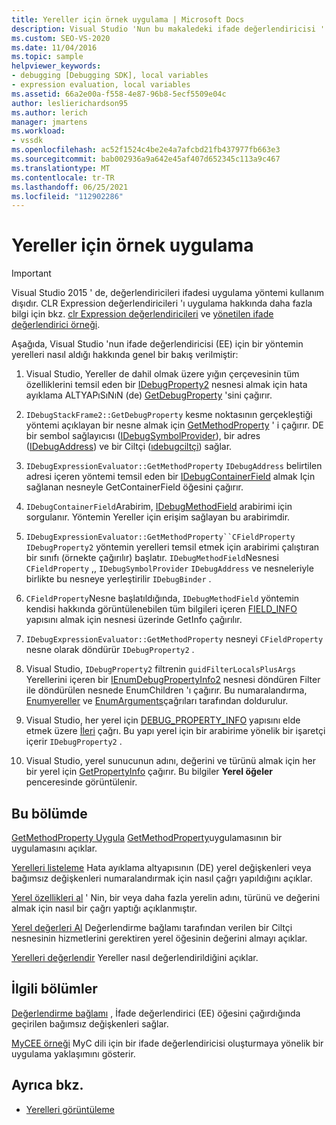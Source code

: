 ```yaml
---
title: Yereller için örnek uygulama | Microsoft Docs
description: Visual Studio 'Nun bu makaledeki ifade değerlendiricisi ' nden bir yönteme ait yerelleri nasıl aldığından öğrenin.
ms.custom: SEO-VS-2020
ms.date: 11/04/2016
ms.topic: sample
helpviewer_keywords:
- debugging [Debugging SDK], local variables
- expression evaluation, local variables
ms.assetid: 66a2e00a-f558-4e87-96b8-5ecf5509e04c
author: leslierichardson95
ms.author: lerich
manager: jmartens
ms.workload:
- vssdk
ms.openlocfilehash: ac52f1524c4be2e4a7afcbd21fb437977fb663e3
ms.sourcegitcommit: bab002936a9a642e45af407d652345c113a9c467
ms.translationtype: MT
ms.contentlocale: tr-TR
ms.lasthandoff: 06/25/2021
ms.locfileid: "112902286"
---
```

# <a name="sample-implementation-of-locals"></a>Yereller için örnek uygulama
> [!IMPORTANT]
> Visual Studio 2015 ' de, değerlendiricileri ifadesi uygulama yöntemi kullanım dışıdır. CLR Expression değerlendiricileri 'ı uygulama hakkında daha fazla bilgi için bkz. [clr Expression değerlendiricileri](https://github.com/Microsoft/ConcordExtensibilitySamples/wiki/CLR-Expression-Evaluators) ve [yönetilen ifade değerlendirici örneği](https://github.com/Microsoft/ConcordExtensibilitySamples/wiki/Managed-Expression-Evaluator-Sample).

 Aşağıda, Visual Studio 'nun ifade değerlendiricisi (EE) için bir yöntemin yerelleri nasıl aldığı hakkında genel bir bakış verilmiştir:

1. Visual Studio, Yereller de dahil olmak üzere yığın çerçevesinin tüm özelliklerini temsil eden bir [IDebugProperty2](../../extensibility/debugger/reference/idebugproperty2.md) nesnesi almak için hata ayıklama ALTYAPıSıNıN (de) [GetDebugProperty](../../extensibility/debugger/reference/idebugstackframe2-getdebugproperty.md) 'sini çağırır.

2. `IDebugStackFrame2::GetDebugProperty` kesme noktasının gerçekleştiği yöntemi açıklayan bir nesne almak için [GetMethodProperty](../../extensibility/debugger/reference/idebugexpressionevaluator-getmethodproperty.md) ' i çağırır. DE bir sembol sağlayıcısı ([IDebugSymbolProvider](../../extensibility/debugger/reference/idebugsymbolprovider.md)), bir adres ([IDebugAddress](../../extensibility/debugger/reference/idebugaddress.md)) ve bir Ciltçi ([ıdebugciltçi](../../extensibility/debugger/reference/idebugbinder.md)) sağlar.

3. `IDebugExpressionEvaluator::GetMethodProperty`[](../../extensibility/debugger/reference/idebugsymbolprovider-getcontainerfield.md) `IDebugAddress` belirtilen adresi içeren yöntemi temsil eden bir [IDebugContainerField](../../extensibility/debugger/reference/idebugcontainerfield.md) almak Için sağlanan nesneyle GetContainerField öğesini çağırır.

4. `IDebugContainerField`Arabirim, [IDebugMethodField](../../extensibility/debugger/reference/idebugmethodfield.md) arabirimi için sorgulanır. Yöntemin Yereller için erişim sağlayan bu arabirimdir.

5. `IDebugExpressionEvaluator::GetMethodProperty``CFieldProperty` `IDebugProperty2` yöntemin yerelleri temsil etmek için arabirimi çalıştıran bir sınıfı (örnekte çağırılır) başlatır. `IDebugMethodField`Nesnesi `CFieldProperty` ,, `IDebugSymbolProvider` `IDebugAddress` ve nesneleriyle birlikte bu nesneye yerleştirilir `IDebugBinder` .

6. `CFieldProperty`Nesne başlatıldığında, [](../../extensibility/debugger/reference/idebugfield-getinfo.md) `IDebugMethodField` yöntemin kendisi hakkında görüntülenebilen tüm bilgileri içeren [FIELD_INFO](../../extensibility/debugger/reference/field-info.md) yapısını almak için nesnesi üzerinde GetInfo çağırılır.

7. `IDebugExpressionEvaluator::GetMethodProperty` nesneyi `CFieldProperty` nesne olarak döndürür `IDebugProperty2` .

8. Visual Studio, [](../../extensibility/debugger/reference/idebugproperty2-enumchildren.md) `IDebugProperty2` filtrenin `guidFilterLocalsPlusArgs` Yerellerini içeren bir [IEnumDebugPropertyInfo2](../../extensibility/debugger/reference/ienumdebugpropertyinfo2.md) nesnesi döndüren Filter ile döndürülen nesnede EnumChildren 'ı çağırır. Bu numaralandırma, [Enumyereller](../../extensibility/debugger/reference/idebugmethodfield-enumlocals.md) ve [EnumArguments](../../extensibility/debugger/reference/idebugmethodfield-enumarguments.md)çağrıları tarafından doldurulur.

9. Visual Studio, her yerel için [DEBUG_PROPERTY_INFO](../../extensibility/debugger/reference/debug-property-info.md) yapısını elde etmek üzere [İleri](../../extensibility/debugger/reference/ienumdebugpropertyinfo2-next.md) çağrı. Bu yapı yerel için bir arabirime yönelik bir işaretçi içerir `IDebugProperty2` .

10. Visual Studio, yerel sunucunun adını, değerini ve türünü almak için her bir yerel için [GetPropertyInfo](../../extensibility/debugger/reference/idebugproperty2-getpropertyinfo.md) çağırır. Bu bilgiler **Yerel öğeler** penceresinde görüntülenir.

## <a name="in-this-section"></a>Bu bölümde
 [GetMethodProperty Uygula](../../extensibility/debugger/implementing-getmethodproperty.md) [GetMethodProperty](../../extensibility/debugger/reference/idebugexpressionevaluator-getmethodproperty.md)uygulamasının bir uygulamasını açıklar.

 [Yerelleri listeleme](../../extensibility/debugger/enumerating-locals.md) Hata ayıklama altyapısının (DE) yerel değişkenleri veya bağımsız değişkenleri numaralandırmak için nasıl çağrı yapıldığını açıklar.

 [Yerel özellikleri al](../../extensibility/debugger/getting-local-properties.md) ' Nin, bir veya daha fazla yerelin adını, türünü ve değerini almak için nasıl bir çağrı yaptığı açıklanmıştır.

 [Yerel değerleri Al](../../extensibility/debugger/getting-local-values.md) Değerlendirme bağlamı tarafından verilen bir Ciltçi nesnesinin hizmetlerini gerektiren yerel öğesinin değerini almayı açıklar.

 [Yerelleri değerlendir](../../extensibility/debugger/evaluating-locals.md) Yereller nasıl değerlendirildiğini açıklar.

## <a name="related-sections"></a>İlgili bölümler
 [Değerlendirme bağlamı](../../extensibility/debugger/evaluation-context.md) , İfade değerlendirici (EE) öğesini çağırdığında geçirilen bağımsız değişkenleri sağlar.

 [MyCEE örneği](/previous-versions/) MyC dili için bir ifade değerlendiricisi oluşturmaya yönelik bir uygulama yaklaşımını gösterir.

## <a name="see-also"></a>Ayrıca bkz.
- [Yerelleri görüntüleme](../../extensibility/debugger/displaying-locals.md)